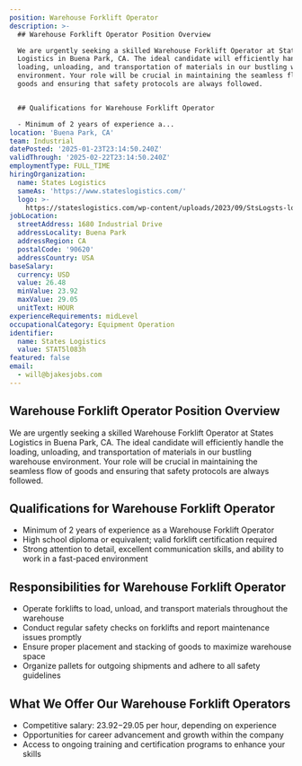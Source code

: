```yaml
---
position: Warehouse Forklift Operator
description: >-
  ## Warehouse Forklift Operator Position Overview

  We are urgently seeking a skilled Warehouse Forklift Operator at States
  Logistics in Buena Park, CA. The ideal candidate will efficiently handle the
  loading, unloading, and transportation of materials in our bustling warehouse
  environment. Your role will be crucial in maintaining the seamless flow of
  goods and ensuring that safety protocols are always followed.


  ## Qualifications for Warehouse Forklift Operator

  - Minimum of 2 years of experience a...
location: 'Buena Park, CA'
team: Industrial
datePosted: '2025-01-23T23:14:50.240Z'
validThrough: '2025-02-22T23:14:50.240Z'
employmentType: FULL_TIME
hiringOrganization:
  name: States Logistics
  sameAs: 'https://www.stateslogistics.com/'
  logo: >-
    https://stateslogistics.com/wp-content/uploads/2023/09/StsLogsts-logo-170x170px.png
jobLocation:
  streetAddress: 1680 Industrial Drive
  addressLocality: Buena Park
  addressRegion: CA
  postalCode: '90620'
  addressCountry: USA
baseSalary:
  currency: USD
  value: 26.48
  minValue: 23.92
  maxValue: 29.05
  unitText: HOUR
experienceRequirements: midLevel
occupationalCategory: Equipment Operation
identifier:
  name: States Logistics
  value: STAT5l083h
featured: false
email:
  - will@bjakesjobs.com
---
```




## Warehouse Forklift Operator Position Overview
We are urgently seeking a skilled Warehouse Forklift Operator at States Logistics in Buena Park, CA. The ideal candidate will efficiently handle the loading, unloading, and transportation of materials in our bustling warehouse environment. Your role will be crucial in maintaining the seamless flow of goods and ensuring that safety protocols are always followed.

## Qualifications for Warehouse Forklift Operator
- Minimum of 2 years of experience as a Warehouse Forklift Operator
- High school diploma or equivalent; valid forklift certification required
- Strong attention to detail, excellent communication skills, and ability to work in a fast-paced environment

## Responsibilities for Warehouse Forklift Operator
- Operate forklifts to load, unload, and transport materials throughout the warehouse
- Conduct regular safety checks on forklifts and report maintenance issues promptly
- Ensure proper placement and stacking of goods to maximize warehouse space
- Organize pallets for outgoing shipments and adhere to all safety guidelines

## What We Offer Our Warehouse Forklift Operators
- Competitive salary: $23.92-$29.05 per hour, depending on experience
- Opportunities for career advancement and growth within the company
- Access to ongoing training and certification programs to enhance your skills
